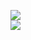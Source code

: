 [![](https://img.shields.io/badge/Made%20With-Github%20Spray-lightgrey.svg?style=for-the-badge&logo=github)](https://github.com/Annihil/github-spray#6678)  
[![](https://i.imgur.com/2DrTn0Z.gif)](https://github.com/Annihil/github-spray)